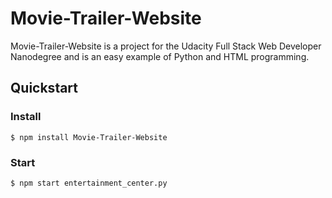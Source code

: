 # Movie-Trailer-Website
Movie-Trailer-Website is a project for the Udacity Full Stack Web Developer Nanodegree and is an easy example of Python and HTML programming.
## Quickstart
### Install
`$ npm install Movie-Trailer-Website`
### Start
`$ npm start entertainment_center.py`
